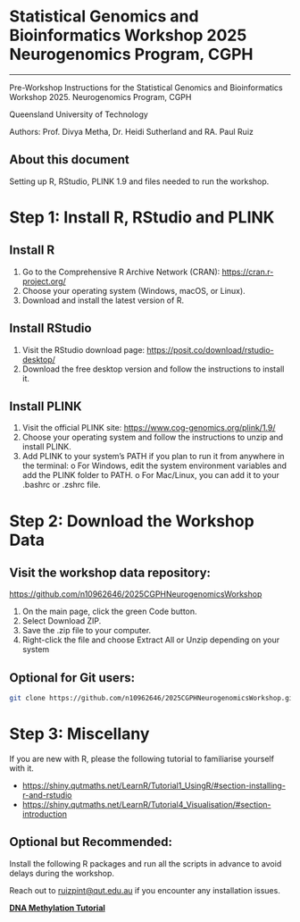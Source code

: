 # Statistical Genomics and Bioinformatics Workshop 2025 Neurogenomics Program, CGPH
--------------

Pre-Workshop Instructions for the Statistical Genomics and Bioinformatics 
Workshop 2025. Neurogenomics Program, CGPH 

Queensland University of Technology

Authors: Prof. Divya Metha, Dr. Heidi Sutherland and RA. Paul Ruiz

## About this document
Setting up R, RStudio, PLINK 1.9 and files needed to run the workshop.

# Step 1: Install R, RStudio and PLINK
## Install R
1.	Go to the Comprehensive R Archive Network (CRAN):
https://cran.r-project.org/
2.	Choose your operating system (Windows, macOS, or Linux).
3.	Download and install the latest version of R.
## Install RStudio
1.	Visit the RStudio download page:
https://posit.co/download/rstudio-desktop/
2.	Download the free desktop version and follow the instructions to install it.
## Install PLINK
1.	Visit the official PLINK site:
https://www.cog-genomics.org/plink/1.9/
2.	Choose your operating system and follow the instructions to unzip and install PLINK.
3.	Add PLINK to your system’s PATH if you plan to run it from anywhere in the terminal:
o	For Windows, edit the system environment variables and add the PLINK folder to PATH.
o	For Mac/Linux, you can add it to your .bashrc or .zshrc file.

# Step 2: Download the Workshop Data
## Visit the workshop data repository:
https://github.com/n10962646/2025CGPHNeurogenomicsWorkshop
1.	On the main page, click the green Code button.
2.	Select Download ZIP.
3.	Save the .zip file to your computer.
4.	Right-click the file and choose Extract All or Unzip depending on your system
## Optional for Git users: 
```bash
git clone https://github.com/n10962646/2025CGPHNeurogenomicsWorkshop.git
```

# Step 3: Miscellany
If you are new with R, please the following tutorial to familiarise yourself with it. 
- https://shiny.qutmaths.net/LearnR/Tutorial1_UsingR/#section-installing-r-and-rstudio
- https://shiny.qutmaths.net/LearnR/Tutorial4_Visualisation/#section-introduction
## Optional but Recommended:
Install the following R packages and run all the scripts in advance to avoid delays during the workshop.

Reach out to ruizpint@qut.edu.au if you encounter any installation issues.

[**DNA Methylation Tutorial**](https://paulYRP.github.io/2025CGPHNeurogenomicsWorkshop/tutorial.html)



